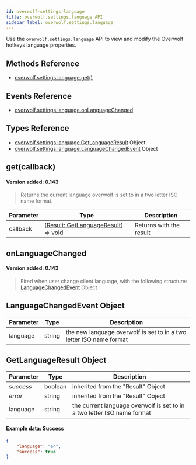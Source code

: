 ```yaml
---
id: overwolf-settings-language
title: overwolf.settings.language API
sidebar_label: overwolf.settings.language
---
```


Use the `overwolf.settings.language` API to view and modify the Overwolf hotkeys language properties.

## Methods Reference

* [overwolf.settings.language.get()](#getcallback)

## Events Reference

* [overwolf.settings.language.onLanguageChanged](#onlanguagechanged)

## Types Reference

* [overwolf.settings.language.GetLanguageResult](#getlanguageresult-object) Object
* [overwolf.settings.language.LanguageChangedEvent](#getlanguageresult-object) Object

## get(callback)
#### Version added: 0.143

> Returns the current language overwolf is set to in a two letter ISO name format.

Parameter | Type                  | Description                                     |
--------- | ----------------------| ----------------------------------------------- |
callback  | ([Result: GetLanguageResult](#getlanguageresult-object)) => void  | Returns with the result      |

## onLanguageChanged
#### Version added: 0.143

> Fired when user change client language, with the following structure: [LanguageChangedEvent](#languagechangedevent-object) Object

## LanguageChangedEvent Object

Parameter   | Type                              | Description           |
------------| ----------------------------------|---------------------- |
language    |  string                           | the new language overwolf is set to in a two letter ISO name format  | 


## GetLanguageResult Object

Parameter          | Type     | Description                                 |
-------------------| ---------| ------------------------------------------- |
*success*          | boolean  | inherited from the "Result" Object          |
*error*            | string   | inherited from the "Result" Object          |
language           | string   | the current language overwolf is set to in a two letter ISO name format  |

#### Example data: Success

```json
{
    "language": "en",
    "success": true
}
```
